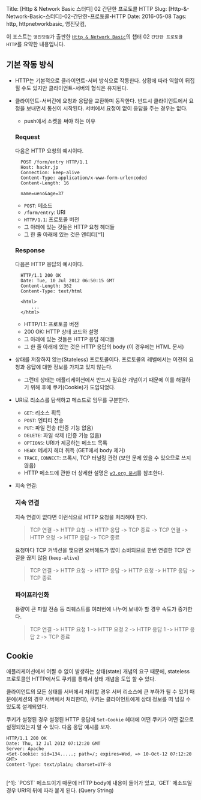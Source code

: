 Title: [Http & Network Basic 스터디] 02 간단한 프로토콜 HTTP
Slug: [Http-&-Network-Basic-스터디]-02-간단한-프로토콜-HTTP
Date: 2016-05-08
Tags: http, httpnetworkbasic, 영진닷컴,

이 포스트는 `영진닷컴`가 출판한 [`Http & Network Basic`](http://www.aladin.co.kr/shop/wproduct.aspx?ItemId=51908132)의 챕터 02 `간단한 프로토콜 HTTP`를 요약한 내용입니다.

## 기본 작동 방식

- HTTP는 기본적으로 클라이언트-서버 방식으로 작동한다. 상황에 따라 역할이 뒤집힐 수도 있지만 클라이언트-서버의 형식은 유지된다.
- 클라이언트-서버간에 요청과 응답을 교환하며 동작한다. 반드시 클라이언트에서 요청을 보내면서 통신이 시작된다. 서버에서 요청이 없이 응답을 주는 경우는 없다.
    - push에서 소켓을 써야 하는 이유

    ### Request

    다음은 HTTP 요청의 예시이다.

        POST /form/entry HTTP/1.1
        Host: hackr.jp
        Connection: keep-alive
        Content-Type: application/x-www-form-urlencoded
        Content-Length: 16
        
        name=ueno&age=37
    
    - `POST`: 메소드
    - `/form/entry`: URI
    - `HTTP/1.1`: 프로토콜 버전
    - 그 아래에 있는 것들은 HTTP 요청 헤더들
    - 그 한 줄 아래에 있는 것은 엔티티[^1]
    
    ### Response
    
    다음은 HTTP 응답의 예시이다.
    
        HTTP/1.1 200 OK
        Date: Tue, 10 Jul 2012 06:50:15 GMT
        Content-Length: 362
        Content-Type: text/html
        
        <html>
            ...
        </html>
    
    - HTTP/1.1: 프로토콜 버전
    - 200 OK: HTTP 상태 코드와 설명
    - 그 아래에 있는 것들은 HTTP 응답 헤더들
    - 그 한 줄 아래에 있는 것은 HTTP 응답의 body (이 경우에는 HTML 문서)
- 상태를 저장하지 않는(Stateless) 프로토콜이다. 프로토콜의 레벨에서는 이전의 요청과 응답에 대한 정보를 가지고 있지 않는다.
    - 그런데 상태는 애플리케이션에서 반드시 필요한 개념이기 때문에 이를 해결하기 위해 후에 쿠키(Cookie)가 도입되었다.
- URI로 리소스를 탐색하고 메소드로 임무를 구분한다.
    - `GET`: 리소스 획득
    - `POST`: 엔티티 전송
    - `PUT`: 파일 전송 (인증 기능 없음)
    - `DELETE`: 파일 삭제 (인증 기능 없음)
    - `OPTIONS`: URI가 제공하는 메소드 목록
    - `HEAD`: 메세지 헤더 취득 (GET에서 body 제거)
    - `TRACE`, `CONNECT`: 프록시, TCP 터널링 관련 (보안 문제 있을 수 있으므로 쓰지 않음)
    - HTTP 메소드에 관한 더 상세한 설명은 [`w3.org 문서`](https://www.w3.org/Protocols/rfc2616/rfc2616-sec9.html)를 참조한다.
- 지속 연결:
    
    ### 지속 연결
    
    지속 연결이 없다면 이런식으로 HTTP 요청을 처리해야 한다.
    
    > TCP 연결  -> HTTP 요청 -> HTTP 응답 -> TCP 종료 -> TCP 연결 -> HTTP 요청 -> HTTP 응답 -> TCP 종료
    
    요청마다 TCP 커넥션을 맺으면 오버헤드가 많이 소비되므로 한번 연결한 TCP 연결을 끊지 않음 (`keep-alive`)
    
    > TCP 연결  -> HTTP 요청 -> HTTP 응답 -> HTTP 요청 -> HTTP 응답 -> TCP 종료
    
    ### 파이프라인화
    
    용량이 큰 파일 전송 등 리퀘스트를 여러번에 나누어 보내야 할 경우 속도가 증가한다.
    
    > TCP 연결  -> HTTP 요청 1 -> HTTP 요청 2 -> HTTP 응답 1 -> HTTP 응답 2 -> TCP 종료

## Cookie

애플리케이션에서 어쩔 수 없이 발생하는 상태(state) 개념의 요구 때문에, stateless 프로토콜인 HTTP에서도 쿠키를 통해서 상태 개념을 도입 할 수 있다.

클라이언트의 모든 상태를 서버에서 처리할 경우 서버 리소스에 큰 부하가 될 수 있기 때문에(세션의 경우 서버에서 처리한다), 쿠키는 클라이언트에게 상태 정보를 떠 넘길 수 있도록 설계되었다.

쿠키가 설정된 경우 설정된 HTTP 응답에 `Set-Cookie` 헤더에 어떤 쿠키가 어떤 값으로 설정되었는지 알 수 있다. 다음 응답 예시를 보자.

    HTTP/1.1 200 OK
    Date: Thu, 12 Jul 2012 07:12:20 GMT
    Server: Apache
    <Set-Cookie: sid=134.....; path=/; expires=Wed, => 10-Oct-12 07:12:20 GMT>
    Content-Type: text/plain; charset=UTF-8

<br>
[^1]: `POST` 메소드이기 때문에 HTTP body에 내용이 들어가 있고, `GET` 메소드일 경우 URI의 뒤에 따라 붙게 된다. (Query String)

